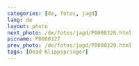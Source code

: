 ```yaml
---
categories: [de, fotos, jagd]
lang: de
layout: photo
next_photo: /de/fotos/jagd/P0000326.html
picname: P0000327
prev_photo: /de/fotos/jagd/P0000329.html
tags: [Dead Klippspringer]
---
```

